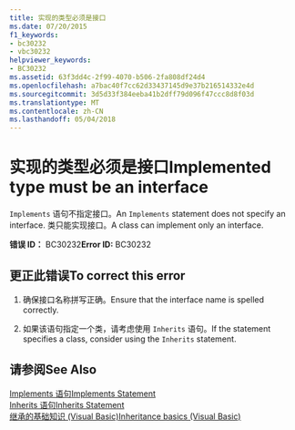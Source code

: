 ```yaml
---
title: 实现的类型必须是接口
ms.date: 07/20/2015
f1_keywords:
- bc30232
- vbc30232
helpviewer_keywords:
- BC30232
ms.assetid: 63f3dd4c-2f99-4070-b506-2fa808df24d4
ms.openlocfilehash: a7bac40f7cc62d33437145d9e37b216514332e4d
ms.sourcegitcommit: 3d5d33f384eeba41b2dff79d096f47ccc8d8f03d
ms.translationtype: MT
ms.contentlocale: zh-CN
ms.lasthandoff: 05/04/2018
---
```

# <a name="implemented-type-must-be-an-interface"></a><span data-ttu-id="befa0-102">实现的类型必须是接口</span><span class="sxs-lookup"><span data-stu-id="befa0-102">Implemented type must be an interface</span></span>
<span data-ttu-id="befa0-103">`Implements` 语句不指定接口。</span><span class="sxs-lookup"><span data-stu-id="befa0-103">An `Implements` statement does not specify an interface.</span></span> <span data-ttu-id="befa0-104">类只能实现接口。</span><span class="sxs-lookup"><span data-stu-id="befa0-104">A class can implement only an interface.</span></span>  
  
 <span data-ttu-id="befa0-105">**错误 ID：** BC30232</span><span class="sxs-lookup"><span data-stu-id="befa0-105">**Error ID:** BC30232</span></span>  
  
## <a name="to-correct-this-error"></a><span data-ttu-id="befa0-106">更正此错误</span><span class="sxs-lookup"><span data-stu-id="befa0-106">To correct this error</span></span>  
  
1.  <span data-ttu-id="befa0-107">确保接口名称拼写正确。</span><span class="sxs-lookup"><span data-stu-id="befa0-107">Ensure that the interface name is spelled correctly.</span></span>  
  
2.  <span data-ttu-id="befa0-108">如果该语句指定一个类，请考虑使用 `Inherits` 语句。</span><span class="sxs-lookup"><span data-stu-id="befa0-108">If the statement specifies a class, consider using the `Inherits` statement.</span></span>  
  
## <a name="see-also"></a><span data-ttu-id="befa0-109">请参阅</span><span class="sxs-lookup"><span data-stu-id="befa0-109">See Also</span></span>  
 [<span data-ttu-id="befa0-110">Implements 语句</span><span class="sxs-lookup"><span data-stu-id="befa0-110">Implements Statement</span></span>](../../visual-basic/language-reference/statements/implements-statement.md)  
 [<span data-ttu-id="befa0-111">Inherits 语句</span><span class="sxs-lookup"><span data-stu-id="befa0-111">Inherits Statement</span></span>](../../visual-basic/language-reference/statements/inherits-statement.md)  
 [<span data-ttu-id="befa0-112">继承的基础知识 (Visual Basic)</span><span class="sxs-lookup"><span data-stu-id="befa0-112">Inheritance basics (Visual Basic)</span></span>](~/docs/visual-basic/programming-guide/language-features/objects-and-classes/inheritance-basics.md)

